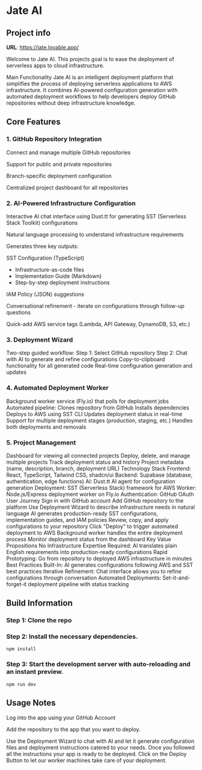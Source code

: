 # Jate AI

## Project info

**URL**: https://jate.lovable.app/

Welcome to Jate AI.
This projects goal is to ease the deployment of serverless apps to cloud infrastructure.

Main Functionality
Jate AI is an intelligent deployment platform that simplifies the process of deploying serverless applications to AWS infrastructure. It combines AI-powered configuration generation with automated deployment workflows to help developers deploy GitHub repositories without deep infrastructure knowledge.

## Core Features
### 1. GitHub Repository Integration

Connect and manage multiple GitHub repositories

Support for public and private repositories

Branch-specific deployment configuration

Centralized project dashboard for all repositories

### 2. AI-Powered Infrastructure Configuration

Interactive AI chat interface using Dust.tt for generating SST (Serverless Stack Toolkit) configurations

Natural language processing to understand infrastructure requirements

Generates three key outputs:

SST Configuration (TypeScript)
 - Infrastructure-as-code files
 - Implementation Guide (Markdown)
 - Step-by-step deployment instructions

IAM Policy (JSON) suggestions

Conversational refinement - iterate on configurations through follow-up questions

Quick-add AWS service tags (Lambda, API Gateway, DynamoDB, S3, etc.)

### 3. Deployment Wizard

Two-step guided workflow:
Step 1: Select GitHub repository
Step 2: Chat with AI to generate and refine configurations
Copy-to-clipboard functionality for all generated code
Real-time configuration generation and updates

### 4. Automated Deployment Worker

Background worker service (Fly.io) that polls for deployment jobs
Automated pipeline:
Clones repository from GitHub
Installs dependencies
Deploys to AWS using SST CLI
Updates deployment status in real-time
Support for multiple deployment stages (production, staging, etc.)
Handles both deployments and removals
### 5. Project Management

Dashboard for viewing all connected projects
Deploy, delete, and manage multiple projects
Track deployment status and history
Project metadata (name, description, branch, deployment URL)
Technology Stack
Frontend: React, TypeScript, Tailwind CSS, shadcn/ui
Backend: Supabase (database, authentication, edge functions)
AI: Dust.tt AI agent for configuration generation
Deployment: SST (Serverless Stack) framework for AWS
Worker: Node.js/Express deployment worker on Fly.io
Authentication: GitHub OAuth
User Journey
Sign in with GitHub account
Add GitHub repository to the platform
Use Deployment Wizard to describe infrastructure needs in natural language
AI generates production-ready SST configurations, implementation guides, and IAM policies
Review, copy, and apply configurations to your repository
Click "Deploy" to trigger automated deployment to AWS
Background worker handles the entire deployment process
Monitor deployment status from the dashboard
Key Value Propositions
No Infrastructure Expertise Required: AI translates plain English requirements into production-ready configurations
Rapid Prototyping: Go from repository to deployed AWS infrastructure in minutes
Best Practices Built-In: AI generates configurations following AWS and SST best practices
Iterative Refinement: Chat interface allows you to refine configurations through conversation
Automated Deployments: Set-it-and-forget-it deployment pipeline with status tracking

## Build Information

### Step 1: Clone the repo

### Step 2: Install the necessary dependencies.
`npm install`

### Step 3: Start the development server with auto-reloading and an instant preview.
`npm run dev`

## Usage Notes

Log into the app using your GitHub Account

Add the repository to the app that you want to deploy.

Use the Deployment Wizard to chat with AI and let it generate configuration files and deployment instructions catered to your needs.
Once you followed all the instructions your app is ready to be deployed.
Click on the Deploy Button to let our worker machines take care of your deployment.
